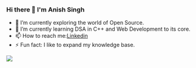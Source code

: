 ### Hi there 👋 I'm Anish Singh

- 🔭 I’m currently exploring the world of Open Source. 
- 🌱 I’m currently learning DSA in C++ and Web Development to its core.
- 📫 How to reach me:[Linkedin](linkedin.com/in/anish-singh-9988a419a)
- ⚡ Fun fact: I like to expand my knowledge base.

<img src ="https://github-readme-stats.vercel.app/api?username=anishsingh42&&show_icons=true&title_color=ffffff&icon_color=bb2acf&text_color=daf7dc&bg_color=151515">
